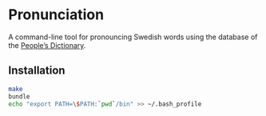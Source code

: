 # Pronunciation

A command-line tool for pronouncing Swedish words using the database of the
[People’s Dictionary][folkets].

## Installation

```bash
make
bundle
echo "export PATH=\$PATH:`pwd`/bin" >> ~/.bash_profile
```

[folkets]: http://folkets-lexikon.csc.kth.se/folkets/folkets.html
